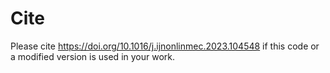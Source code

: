 # Cite
Please cite https://doi.org/10.1016/j.ijnonlinmec.2023.104548 if this code or a modified version is used in your work.
